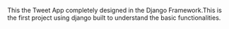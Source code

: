 This the Tweet App completely designed in the Django Framework.This is the first project using django built to understand the basic functionalities.
 
 

